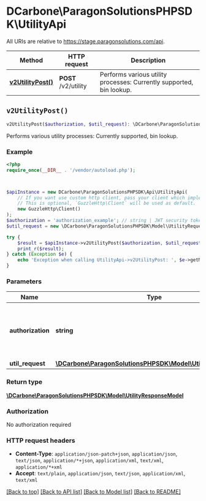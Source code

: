 # DCarbone\ParagonSolutionsPHPSDK\UtilityApi

All URIs are relative to https://stage.paragonsolutions.com/api.

Method | HTTP request | Description
------------- | ------------- | -------------
[**v2UtilityPost()**](UtilityApi.md#v2UtilityPost) | **POST** /v2/utility | Performs various utility processes: Currently supported, bin lookup.


## `v2UtilityPost()`

```php
v2UtilityPost($authorization, $util_request): \DCarbone\ParagonSolutionsPHPSDK\Model\UtilityResponseModel
```

Performs various utility processes: Currently supported, bin lookup.

### Example

```php
<?php
require_once(__DIR__ . '/vendor/autoload.php');



$apiInstance = new DCarbone\ParagonSolutionsPHPSDK\Api\UtilityApi(
    // If you want use custom http client, pass your client which implements `GuzzleHttp\ClientInterface`.
    // This is optional, `GuzzleHttp\Client` will be used as default.
    new GuzzleHttp\Client()
);
$authorization = 'authorization_example'; // string | JWT security token obtained from Identity Server.
$util_request = new \DCarbone\ParagonSolutionsPHPSDK\Model\UtilityRequestModel(); // \DCarbone\ParagonSolutionsPHPSDK\Model\UtilityRequestModel

try {
    $result = $apiInstance->v2UtilityPost($authorization, $util_request);
    print_r($result);
} catch (Exception $e) {
    echo 'Exception when calling UtilityApi->v2UtilityPost: ', $e->getMessage(), PHP_EOL;
}
```

### Parameters

Name | Type | Description  | Notes
------------- | ------------- | ------------- | -------------
 **authorization** | **string**| JWT security token obtained from Identity Server. |
 **util_request** | [**\DCarbone\ParagonSolutionsPHPSDK\Model\UtilityRequestModel**](../Model/UtilityRequestModel.md)|  |

### Return type

[**\DCarbone\ParagonSolutionsPHPSDK\Model\UtilityResponseModel**](../Model/UtilityResponseModel.md)

### Authorization

No authorization required

### HTTP request headers

- **Content-Type**: `application/json-patch+json`, `application/json`, `text/json`, `application/*+json`, `application/xml`, `text/xml`, `application/*+xml`
- **Accept**: `text/plain`, `application/json`, `text/json`, `application/xml`, `text/xml`

[[Back to top]](#) [[Back to API list]](../../README.md#endpoints)
[[Back to Model list]](../../README.md#models)
[[Back to README]](../../README.md)
